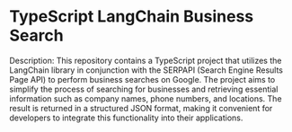 # TypeScript LangChain Business Search

Description: This repository contains a TypeScript project that utilizes the LangChain library in conjunction with the SERPAPI (Search Engine Results Page API) to perform business searches on Google. The project aims to simplify the process of searching for businesses and retrieving essential information such as company names, phone numbers, and locations. The result is returned in a structured JSON format, making it convenient for developers to integrate this functionality into their applications.
